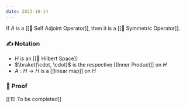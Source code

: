 ```yaml
---
date: 2023-10-14
---
```


If $A$ is a [[📘 Self Adjoint Operator]], then it is a [[📘 Symmetric Operator]].
### ✍️ Notation
- $H$ is an [[📘 Hilbert Space]]
- $\braket{\cdot, \cdot}$ is the respective [[Inner Product]] on $H$
- $A: H \rightarrow H$ is a [[linear map]] on $H$
### 🧠 Proof
[[🏗️ To be completed]]
